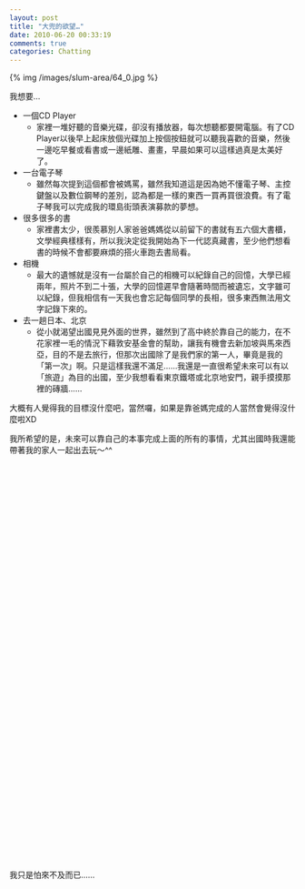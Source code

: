 ```yaml
---
layout: post
title: "大兜的欲望…"
date: 2010-06-20 00:33:19
comments: true
categories: Chatting
---
```

<p>{% img /images/slum-area/64_0.jpg %}</p><p>我想要&hellip;</p><ul><li>一個CD Player<ul><li>家裡一堆好聽的音樂光碟，卻沒有播放器，每次想聽都要開電腦。有了CD Player以後早上起床放個光碟加上按個按鈕就可以聽我喜歡的音樂，然後一邊吃早餐或看書或一邊紙雕、畫畫，早晨如果可以這樣過真是太美好了。</li></ul></li><li>一台電子琴<ul><li>雖然每次提到這個都會被媽罵，雖然我知道這是因為她不懂電子琴、主控鍵盤以及數位鋼琴的差別，認為都是一樣的東西一買再買很浪費。有了電子琴我可以完成我的環島街頭表演募款的夢想。</li></ul></li><li>很多很多的書<ul><li>家裡書太少，很羨慕別人家爸爸媽媽從以前留下的書就有五六個大書櫃，文學經典樣樣有，所以我決定從我開始為下一代認真藏書，至少他們想看書的時候不會都要麻煩的搭火車跑去書局看。</li></ul></li><li>相機<ul><li>最大的遺憾就是沒有一台屬於自己的相機可以紀錄自己的回憶，大學已經兩年，照片不到二十張，大學的回憶遲早會隨著時間而被遺忘，文字雖可以紀錄，但我相信有一天我也會忘記每個同學的長相，很多東西無法用文字記錄下來的。</li></ul></li><li>去一趟日本、北京<ul><li>從小就渴望出國見見外面的世界，雖然到了高中終於靠自己的能力，在不花家裡一毛的情況下藉敦安基金會的幫助，讓我有機會去新加坡與馬來西亞，目的不是去旅行，但那次出國除了是我們家的第一人，畢竟是我的「第一次」啊。只是這樣我還不滿足&hellip;&hellip;我還是一直很希望未來可以有以「旅遊」為目的出國，至少我想看看東京鐵塔或北京地安門，親手摸摸那裡的磚牆&hellip;&hellip;</li></ul></li></ul><p>大概有人覺得我的目標沒什麼吧，當然囉，如果是靠爸媽完成的人當然會覺得沒什麼啦XD</p><p>我所希望的是，未來可以靠自己的本事完成上面的所有的事情，尤其出國時我還能帶著我的家人一起出去玩～^^</p><p>&nbsp;</p><p>&nbsp;</p><p>&nbsp;</p><p>&nbsp;</p><p>&nbsp;</p><p>&nbsp;</p><p>&nbsp;</p><p>&nbsp;</p><p>&nbsp;</p><p>&nbsp;</p><p>&nbsp;</p><p>&nbsp;</p><p>&nbsp;</p><p>&nbsp;</p><p>&nbsp;</p><p>&nbsp;</p><p>&nbsp;</p><p>&nbsp;</p><p>&nbsp;</p><p>&nbsp;</p><p>&nbsp;</p><p>&nbsp;</p><p>&nbsp;</p><p>我只是怕來不及而已&hellip;&hellip;</p>
